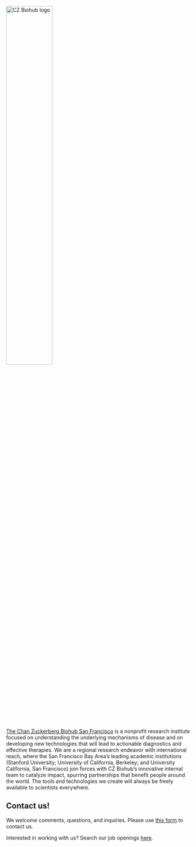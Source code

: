 <img src="https://user-images.githubusercontent.com/15677695/224608543-7d712f90-65f4-4451-a2dc-58159f20c53f.jpg" width="50%" alt="CZ Biohub logo">

[The Chan Zuckerberg Biohub San Francisco](https://czbiohub.org/sf) is a nonprofit research institute focused on understanding the underlying mechanisms of disease and on developing new technologies that will lead to actionable diagnostics and effective therapies. We are a regional research endeavor with international reach, where the San Francisco Bay Area’s leading academic institutions (Stanford University; University of California, Berkeley; and University California, San Francisco) join forces with CZ Biohub’s innovative internal team to catalyze impact, spurring partnerships that benefit people around the world. The tools and technologies we create will always be freely available to scientists everywhere.

## Contact us!
We welcome comments, questions, and inquiries. Please use [this form](https://czbiohub.org/contact/) to contact us.

Interested in working with us? Search our job openings [here](https://www.czbiohub.org/careers/). 
